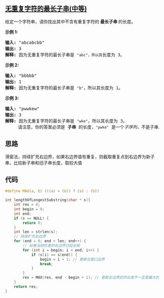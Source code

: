 ## [无重复字符的最长子串(中等)](https://leetcode-cn.com/problems/longest-substring-without-repeating-characters/)
<div class="notranslate"><p>给定一个字符串，请你找出其中不含有重复字符的&nbsp;<strong>最长子串&nbsp;</strong>的长度。</p>

<p><strong>示例&nbsp;1:</strong></p>

<pre><strong>输入: </strong>"abcabcbb"
<strong>输出: </strong>3 
<strong>解释:</strong> 因为无重复字符的最长子串是 <code>"abc"，所以其</code>长度为 3。
</pre>

<p><strong>示例 2:</strong></p>

<pre><strong>输入: </strong>"bbbbb"
<strong>输出: </strong>1
<strong>解释: </strong>因为无重复字符的最长子串是 <code>"b"</code>，所以其长度为 1。
</pre>

<p><strong>示例 3:</strong></p>

<pre><strong>输入: </strong>"pwwkew"
<strong>输出: </strong>3
<strong>解释: </strong>因为无重复字符的最长子串是&nbsp;<code>"wke"</code>，所以其长度为 3。
&nbsp;    请注意，你的答案必须是 <strong>子串 </strong>的长度，<code>"pwke"</code>&nbsp;是一个<em>子序列，</em>不是子串。
</pre>
</div>

## 思路
滑窗法，持续扩充右边界，如果右边界值有重复，则截取重复点到右边界为新子串，比较新子串和旧子串长度，取较大值

## 代码
```c
#define MAX(a, b) (((a) > (b)) ? (a) : (b))

int lengthOfLongestSubstring(char * s){
    int res = 0;
    int begin = 0;
    int end;
    if (s == NULL) {
        return 0;
    }
    int len = strlen(s);
    // 持续扩充右边界
    for (end = 0; end < len; end++) {
        // 如果当前检查的右边界已经出现
        for (int i = begin; i < end; i++) {
            if (s[i] == s[end]) {
                begin = i + 1; // 更新左窗口边界
                break;
            }
        }
        res = MAX(res, end - begin + 1); // 更新左边界后的长度不一定是最大的，只保存较大的
    }
    return res;
}
```
